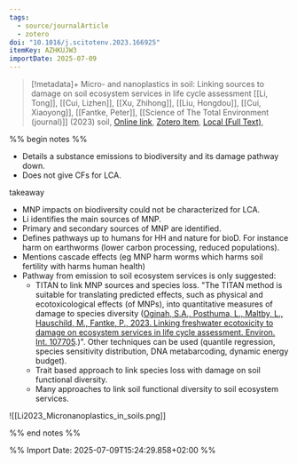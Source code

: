 ```yaml
---
tags:
  - source/journalArticle
  - zotero
doi: "10.1016/j.scitotenv.2023.166925"
itemKey: AZHKUJW3
importDate: 2025-07-09
---
```

>[!metadata]+
> Micro- and nanoplastics in soil: Linking sources to damage on soil ecosystem services in life cycle assessment
> [[Li, Tong]], [[Cui, Lizhen]], [[Xu, Zhihong]], [[Liu, Hongdou]], [[Cui, Xiaoyong]], [[Fantke, Peter]], 
> [[Science of The Total Environment (journal)]] (2023)
> soil, 
> [Online link](https://linkinghub.elsevier.com/retrieve/pii/S004896972305550X), [Zotero Item](zotero://select/library/items/AZHKUJW3), [Local (Full Text)](file://C:/Users/aburg/Documents/references/zotero/storage/V4QZDGDF/Li2023_Micronanoplastics.pdf), 

%% begin notes %% 

- Details a substance emissions to biodiversity and its damage pathway down.
- Does not give CFs for LCA.

 takeaway
- MNP impacts on biodiversity could not be characterized for LCA.
- Li identifies the main sources of MNP. 
- Primary and secondary sources of MNP are identified.
- Defines pathways up to humans for HH and nature for bioD. For instance harm on earthworms (lower carbon processing, reduced populations).
- Mentions cascade effects (eg MNP harm worms which harms soil fertility with harms human health)
- Pathway from emission to soil ecosystem services is only suggested:
	- TITAN to link MNP sources and species loss. "The TITAN method is suitable for translating predicted effects, such as physical and ecotoxicological effects (of MNPs), into quantitative measures of damage to species diversity ([Oginah, S.A., Posthuma, L., Maltby, L., Hauschild, M., Fantke, P., 2023. Linking freshwater ecotoxicity to damage on ecosystem services in life cycle assessment. Environ. Int. 107705](http://refhub.elsevier.com/S0048-9697\(23\)05550-X/rf0460).)". Other techniques can be used (quantile regression, species sensitivity distribution, DNA metabarcoding, dynamic energy budget).
	- Trait based approach to link species loss with damage on soil functional diversity.
	- Many approaches to link soil functional diversity to soil ecosystem services.

![[Li2023_Micronanoplastics_in_soils.png]]

%% end notes %%

%% Import Date: 2025-07-09T15:24:29.858+02:00 %%
